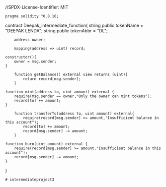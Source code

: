 //SPDX-License-Identifier: MIT
```
pragma solidity ^0.8.10;
```
contract Deepak_intermediate_function{
    string public tokenName = "DEEPAK LENDA";
    string public tokenAbbr = "DL";
```
    address owner;

    mapping(address => uint) record;
```
    constructor(){
        owner = msg.sender;
    }
```
    function getBalance() external view returns (uint){
        return record[msg.sender];
    }
```
    function mint(address to, uint amount) external {
        require(msg.sender == owner,"Only the owner can mint tokens");
        record[to] += amount;
    }
```
    function transferTo(address to, uint amount) external{
        require(record[msg.sender] >= amount,"Insufficient balance in this account");
        record[to] += amount;
        record[msg.sender] -= amount;
    }
```
    function burn(uint amount) external {
        require(record[msg.sender] >= amount,"Insufficient balance in this account");
        record[msg.sender] -= amount;
    }
}
```
# intermediateproject3
